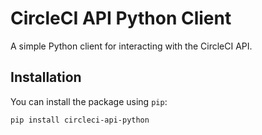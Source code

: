 # CircleCI API Python Client

A simple Python client for interacting with the CircleCI API.

## Installation

You can install the package using `pip`:

```bash
pip install circleci-api-python